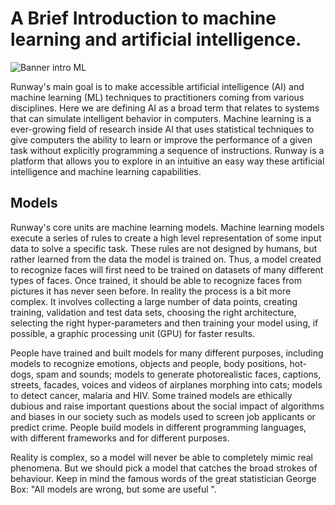 # A Brief Introduction to machine learning and artificial intelligence.

![Banner intro ML](assets/images/getting-started/header-image.jpg)

Runway's main goal is to make accessible artificial intelligence (AI) and machine learning (ML) techniques to practitioners coming from various disciplines. Here we are defining AI as a broad term that relates to systems that can simulate intelligent behavior in computers. Machine learning is a ever-growing field of research inside AI that uses statistical techniques to give computers the ability to learn or improve the performance of a given task without explicitly programming a sequence of instructions. Runway is a platform that allows you to explore in an intuitive an easy way these artificial intelligence and machine learning capabilities.

## Models
Runway's core units are machine learning models. Machine learning models execute a series of rules to create a high level representation of some input data to solve a specific task. These rules are not designed by humans, but rather learned from the data the model is trained on. Thus, a model created to recognize faces will first need to be trained on datasets of many different types of faces. Once trained, it should be able to recognize faces from pictures it has never seen before. In reality the process is a bit more complex. It involves collecting a large number of data points, creating training, validation and test data sets, choosing the right architecture, selecting the right hyper-parameters and then training your model using, if possible, a graphic processing unit (GPU) for faster results.

People have trained and built models for many different purposes, including models to recognize emotions, objects and people, body positions, hot-dogs, spam and sounds; models to generate photorealistic faces, captions, streets, facades, voices and videos of airplanes morphing into cats; models to detect cancer, malaria and HIV. Some trained models are ethically dubious and raise important questions about the social impact of algorithms and biases in our society such as models used to screen job applicants or predict crime. People build models in different programming languages, with different frameworks and for different purposes.

Reality is complex, so a model will never be able to completely mimic real phenomena. But we should pick a model that catches the broad strokes of behaviour. Keep in mind the famous words of the great statistician George Box: "All models are wrong, but some are useful ".